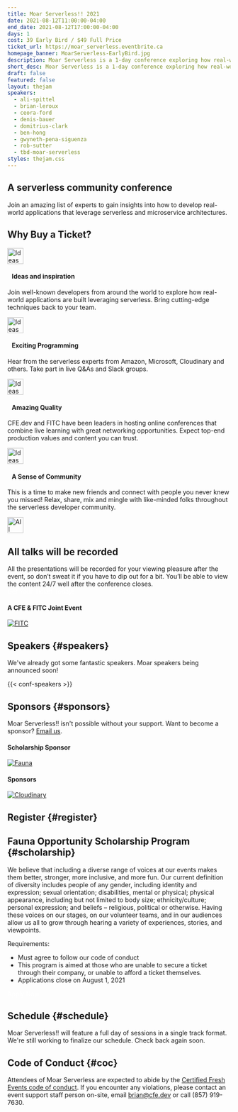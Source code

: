 ```yaml
---
title: Moar Serverless!! 2021
date: 2021-08-12T11:00:00-04:00
end_date: 2021-08-12T17:00:00-04:00
days: 1
cost: 39 Early Bird / $49 Full Price
ticket_url: https://moar_serverless.eventbrite.ca
homepage_banner: MoarServerless-EarlyBird.jpg
description: Moar Serverless is a 1-day conference exploring how real-world applications are built leveraging serverless and microservice architectures.
short_desc: Moar Serverless is a 1-day conference exploring how real-world applications are built leveraging serverless.
draft: false
featured: false
layout: thejam
speakers:
  - ali-spittel
  - brian-leroux
  - ceora-ford
  - denis-bauer
  - domitrius-clark
  - ben-hong
  - gwyneth-pena-siguenza
  - rob-sutter
  - tbd-moar-serverless
styles: thejam.css
---
```

## A serverless community conference

Join an amazing list of experts to gain insights into how to develop real-world applications that leverage serverless and microservice architectures.

## Why Buy a Ticket?

<div class="container px-6 mx-auto mt-8">
  <div class="grid gap-8 lg:grid-cols-2">
    <article>
      <div class="flex items-center mb-8">
      <p><img src="/img/thejam/iconmonstr-idea-7-1.svg" alt="Ideas and Inspiration" width="36" height="36"></p>
      <h4 style="margin-left:.7em">Ideas and inspiration</h4>
      </div>
      <p class="text-base">Join well-known developers from around the world to explore how real-world applications are built leveraging serverless. Bring cutting-edge techniques back to your team.</p>
    </article>
    <article>
      <div class="flex items-center mb-8">
      <p><img src="/img/thejam/iconmonstr-rocket-14-1.svg" alt="Ideas and Inspiration" width="36" height="36"></p>
      <h4 style="margin-left:.7em">Exciting Programming</h4>
      </div>
      <p class="text-base">Hear from the serverless experts from Amazon, Microsoft, Cloudinary and others. Take part in live Q&As and Slack groups.</p>
    </article>
    <article>
      <div class="flex items-center mb-8">
      <p><img src="/img/thejam/iconmonstr-thumb-15-1.svg" alt="Ideas and Inspiration" width="36" height="36"></p>
      <h4 style="margin-left:.7em">Amazing Quality</h4>
      </div>
      <p class="text-base">CFE.dev and FITC have been leaders in hosting online conferences that combine live learning with great networking opportunities. Expect top-end production values and content you can trust.</p>
    </article>
    <article>
      <div class="flex items-center mb-8">
      <p><img src="/img/thejam/iconmonstr-friend-3-1.svg" alt="Ideas and Inspiration" width="36" height="36"></p>
      <h4 style="margin-left:.7em">A Sense of Community</h4>
      </div>
      <p class="text-base">This is a time to make new friends and connect with people you never knew you missed! Relax, share, mix and mingle with like-minded folks throughout the serverless developer community.</p>
    </article>
  </div>
</div>

<section class="mt-20 border border-gray-300 rounded hover:shadow-xl anim">
  <div class="flex flex-col items-center justify-center p-6 pt-6 pb-4 text-center rounded highlight-pattern-signal">
    <span class="flex items-center justify-center flex-shrink-0 w-24 h-24 mr-4 -mt-20 rounded-full bg-lightBlue" aria-hidden="true">
      <img src="/img/thejam/iconmonstr-video-camera-1-1.svg" alt="All talks will be recorded" width="36" height="36">
    </span>
    <h2 class="mt-4 mb-2 text-3xl font-bold leading-tight text-blue">All talks will be recorded</a></h2>
  </div>
  <div class="p-6">
    All the presentations will be recorded for your viewing pleasure after the event, so don’t sweat it if you have to dip out for a bit. You’ll be able to view the content 24/7 well after the conference closes.
  </div>
</section>

<div class="mt-8 mb-8 flex items-center justify-center w-full">
<a class="button" style="text-decoration:none;color:#FFF" href="#register">
 Get Your Ticket Today!
</a>
</div>

#### A CFE & FITC Joint Event

[![FITC](/img/sponsors/fitc.png)](https://fitc.ca)

## Speakers {#speakers}

We've already got some  fantastic speakers. Moar speakers being announced soon!

{{< conf-speakers >}}

## Sponsors {#sponsors}

Moar Serverless!! isn't possible without your support. Want to become a sponsor? [Email us](mailto:brian@certifiedfreshevents.com).

#### Scholarship Sponsor

[![Fauna](/img/sponsors/Fauna.png)](https://fauna.com/)
#### Sponsors

[![Cloudinary](/img/sponsors/cloudinary.png)](https://cloudinary.rocks/qpk)

## Register {#register}

<div id="eventbrite-widget-container-156100796685"></div>

<script src="https://www.eventbrite.ca/static/widgets/eb_widgets.js"></script>

<script type="text/javascript">
    var exampleCallback = function() {
        console.log('Order complete!');
    };

    window.EBWidgets.createWidget({
        // Required
        widgetType: 'checkout',
        eventId: '156100796685',
        iframeContainerId: 'eventbrite-widget-container-156100796685',

        // Optional
        iframeContainerHeight: 425,  // Widget height in pixels. Defaults to a minimum of 425px if not provided
        onOrderComplete: exampleCallback  // Method called when an order has successfully completed
    });
</script>

## Fauna Opportunity Scholarship Program {#scholarship}

We believe that including a diverse range of voices at our events makes them better, stronger, more inclusive, and more fun. Our current definition of diversity includes people of any gender, including identity and expression; sexual orientation; disabilities, mental or physical; physical appearance, including but not limited to body size; ethnicity/culture; personal expression; and beliefs – religious, political or otherwise. Having these voices on our stages, on our volunteer teams, and in our audiences allow us all to grow through hearing a variety of experiences, stories, and viewpoints.

Requirements:

* Must agree to follow our code of conduct
* This program is aimed at those who are unable to secure a ticket through their company, or unable to afford a ticket themselves.
* Applications close on August 1, 2021

<a class="button" style="text-decoration:none;color:#FFF" href="https://fitc.ca/fauna-scholarship/">
 Apply Now
</a>

## Schedule {#schedule}

Moar Serverless!! will feature a full day of sessions in a single track format. We're still working to finalize our schedule. Check back again soon.

## Code of Conduct {#coc}

Attendees of Moar Serverless are expected to abide by the [Certified Fresh Events code of conduct](/conduct). If you encounter any violations, please contact an event support staff person on-site, email [brian@cfe.dev](mailto:brian@cfe.dev) or call (857) 919-7630.
